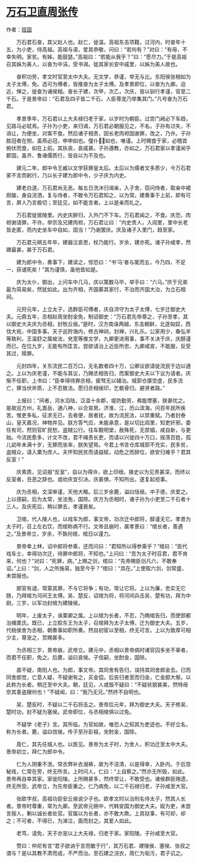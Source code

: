 # [万石卫直周张传](http://so.gushiwen.org/guwen/bookv_3796.aspx)

作者：[班固](http://so.gushiwen.org/author_398.aspx)

　　万石君石奋，其父赵人也。赵亡，徙温。高祖东击项籍，过河内，时奋年十五，为小吏，侍高祖。高祖与语，爱其恭敬，问曰：“若何有？”对曰：“有母，不幸失明。家贫。有姊，能鼓瑟。”高祖曰：“若能从我乎？”曰：“愿尽力。”于是高祖召其姊为美人，以奋为中涓，受书谒。徙其家长安中戚里，以姊为美人故也。

　　奋积功劳，孝文时官至太中大夫。无文学，恭谨，举无与比。东阳侯张相如为太子太傅，免。选可为傅者，皆推奋为太子太傅。及孝景即位，以奋为九卿。迫近，惮之，徙奋为诸侯相。奋长子建，次甲，次乙，次庆，皆以驯行孝谨，官至二千石。于是景帝曰：“石君及四子皆二千石，人臣尊宠乃举集其门。”凡号奋为万石君。

　　孝景季年，万石君以上大夫禄归老于家，以岁时为朝臣。过宫门阙必下车趋，见路马必轼焉。子孙为小吏，来归谒，万石君必朝服见之，不名。子孙有过失，不诮让，为便坐，对案不食。然后诸子相责，因长老肉袒固谢罪，改之，乃许。子孙胜冠者在侧，虽燕必冠，申申如也。僮仆如也，唯谨。上时赐食于家，必稽首俯伏而食，如在上前。其执丧，哀戚甚。子孙遵教，亦如之。万石君家以孝谨闻乎郡国，虽齐、鲁诸儒质行，皆自以为不及也。

　　建元二年，郎中令王臧以文学获罪皇太后。太后以为儒者文多质少，今万石君家不言而躬行，乃以长子建为郎中令，少子庆为内史。

　　建老白道，万石君尚无恙。每五日洗沐归谒亲，入子舍，窃问侍者，取亲中裙厕牏，身自浣洒，复与侍者，不敢令万石君知之，以为常。建奏事于上前，即有可言，屏人乃言极切；至廷见，如不能言者。上以是亲而礼之。

　　万石君徙居陵里。内史庆醉归，入外门不下车。万石君闻之，不食。庆恐，肉袒谢请罪，不许。举宗及兄建肉袒，万石君让曰：“内史贵人，入闾里，里中长老皆走匿，而内史坐车中自如，固当！”乃谢罢庆。庆及诸子入里门，趋至家。

　　万石君元朔五年卒，建器泣哀思，杖乃能行。岁余，建亦死。诸子孙咸孝，然建最甚，甚于万石君。

　　建为郎中令，奏事下，建读之，惊恐曰：“书‘马’者与尾而五，今乃四，不足一，获谴死矣！”其为谨慎，虽他皆如是。

　　庆为太仆，御出，上问车中几马，庆以策数马毕，举手曰：“六马。”庆于兄弟最为简易矣，然犹如此。出为齐相，齐国慕其家行，不治而齐国大治，为立石相祠。

　　元狩元年，上立太子，选群臣可傅者，庆自沛守为太子太傅，七岁迁御史大夫。元鼎五年，丞相赵周坐酎金免，制诏御史：“万石君先帝尊之，子孙至孝，其以御史大夫庆为丞相，封牧丘侯。”是时，汉方南诛两越，东击朝鲜，北逐匈奴，西伐大宛，中国多事。天子巡狩海内，修古神祠，封禅，兴礼乐。公家用少，桑弘羊等致利，王温舒之属峻法，皃宽等推文学，九卿更进用事，事不关决于庆，庆醇谨而已。在位九岁，无能有所匡言。尝欲请治上近臣所忠、九卿咸宣，不能服，反受其过，赎罪。

　　元封四年，关东流民二百万口，无名数者四十万，公卿议欲请徙流民于边以適之。上以为庆老谨，不能与其议，乃赐丞相告归，而案御史大夫以下议为请者。庆惭不任职，上书曰：“臣幸得待罪丞相，疲驽无以辅治。城郭仓廪空虚，民多流亡，罪当伏斧质，上不忍致法。愿归丞相侯印，乞骸骨归，避贤者路。”

　　上报曰：“间者，河水滔陆，泛滥十余郡，堤防勤劳，弗能堙塞，朕甚忧之。是故巡方州，礼嵩岳，通八神，以合宣房。济淮、江，历山滨海，问百年民所疾苦。惟吏多私，征求无已，去者便，居者扰，故为流民法，以禁重赋。乃者封泰山，皇天嘉况，神物并见。朕方答气应，未能承意，是以切比闾里，知吏奸邪。委任有司，然则官旷民愁，盗贼公行。往车觐明堂，赦殊死，无禁锢，咸自新，与更始。今流民愈多，计文不改，君不绳责长吏，而请以兴徙四十万口，摇荡百姓，孤儿幼年未满十岁，无罪而坐率，朕失望焉。今君上书言仓库城郭不充实，民多贫，盗贼众，请入粟为庶人。夫怀知民贫而请益赋，动危之而辞位，欲安归难乎？君其反室！”

　　庆素质，见诏报“反室”，自以为得许，欲上印绶。掾史以为见责甚深，而终以反室者，丑恶之辞也。或劝庆宜引决。庆甚惧，不知所出，遂复起视事。

　　庆为丞相，文深审谨，天他大略。后三岁余薨，谥曰恬侯。中子德，庆爱之。上以德嗣，后为太常，坐法免，国除。庆方为丞相时，诸子孙为小吏至二千石者十三人。及庆死后，稍以罪去，孝谨衰矣。

　　卫绾，代人陵人也，以戏车为郎，事文帝，功次迁中郎将，醇谨无它。孝景为太子时，召上左右饮，而绾称病不行。文帝且崩时，属孝景曰：“绾长者，善遇之。”及景帝立，岁余，不孰何绾，绾日以谨力。

　　景帝幸上林，诏中郎将参乘，还而问曰：“君知所以得参乘乎？”绾曰：“臣代戏车士，幸得功次迁，待罪中郎将，不知也。”上问曰：“吾为太子时召君，君不肯来，何也？”对曰：“死罪，病。”上赐之剑，绾曰：“先帝赐臣剑凡六，不敢奉诏。”上曰：“剑，人之所施易，独至今乎？”绾曰：“具在。”上使取六剑，剑常盛，未尝服也。

　　郎官有谴，常蒙其罪，不与它将争；有功，常让它将。上以为廉，忠实无它肠，乃拜绾为河间王太傅。吴、楚反，诏绾为将，将河间兵击吴、楚有功，拜为中尉。三岁，以军功封绾为建陵侯。

　　明年，上废太子，诛栗卿之属。上以绾为长者，不忍，乃赐绾告归，而使郅都治捕栗氏。既已，上立胶东王为太子，召绾拜为太子太傅，迁为御史大夫。五岁，代桃侯舍为丞相，朝奏事如职所奏。然自初宦以至相，终无可言。上以为敦厚可相少主，尊宠之，赏赐甚多。

　　为丞相三岁，景帝崩，武帝立。建元中，丞相以景帝病时诸官囚多坐不辜者，而君不任职，免之。后薨，谥曰哀侯。子信嗣，坐酎金，国除。

　　直不疑，南阳人也。为郎，事文帝。其同舍有告归，误持其同舍郎金去。已而同舍郎觉，亡意人疑，不疑谢有之，买金偿。后告归者至而归金，亡金郎大惭，以此称为长者。稍迁至中大夫。朝，廷见，人或毁不疑曰：“不疑状貌甚美，然特毋奈其善盗嫂何也！”不疑闻，曰：“我乃无兄。”然终不自明也。

　　吴、楚反时，不疑以二千石将击之。景帝后元年，拜为御史大夫。天子修吴、楚时功，封不疑为塞侯。武帝即位，与丞相绾俱以过免。

　　不疑学《老子》言。其所临，为官如故，唯恐人之知其为吏迹也。不好立名，称为长者。薨，谥曰信侯。传子至孙彭祖，坐酎金，国除。

　　周仁，其先任城人也。以医见。景帝为太子时，为舍人，积功迁至太中大夫。景帝初立，拜仁为郎中令。

　　仁为人阴重不泄。常衣弊补衣溺裤，故为不洁清，以是得幸，入卧内。于后宫秘戏，仁常在旁，终无所言。上时问人，仁曰：“上自察之。”然亦无所毁，如此。景帝再自幸其家。家徙阳陵。上所赐甚多，然终常让，不敢受也。诸侯群臣赂遗，终无所受。武帝立，为先帝臣重之。仁乃病免，以二千石禄归老，子孙咸至大官。

　　张欧字叔，高祖功臣安丘侯说少子也。欧孝文时以治刑名侍太子，然其人长者。景帝时尊重，常为九卿。至武帝元朔中，代韩安国为御史大夫。殴为吏，未尝言按人，剸以诚长者处官。官属以为长者，亦不敢大欺。上具狱事，有可却，却之；不可者，不得已，为涕泣，面而封之。其爱人如此。

　　老笃，请免，天子亦宠以上大夫禄，归老于家。家阳陵。子孙咸至大官。

　　赞曰：仲尼有言“君子欲讷于言而敏于行”，其万石君、建陵侯、塞侯、张叔之谓与？是以其教不肃而成，不严而治。至石建之浣衣，周仁为垢污，君子讥之。

